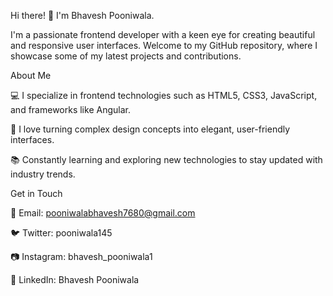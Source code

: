 Hi there! 👋 I'm Bhavesh Pooniwala.

I'm a passionate frontend developer with a keen eye for creating beautiful and responsive user interfaces. Welcome to my GitHub repository, where I showcase some of my latest projects and contributions.

About Me

💻 I specialize in frontend technologies such as HTML5, CSS3, JavaScript, and frameworks like Angular.

🌟 I love turning complex design concepts into elegant, user-friendly interfaces.

📚 Constantly learning and exploring new technologies to stay updated with industry trends.

Get in Touch

📧 Email: pooniwalabhavesh7680@gmail.com

🐦 Twitter: pooniwala145

📷 Instagram: bhavesh_pooniwala1

💼 LinkedIn: Bhavesh Pooniwala

<!---
Bhaveshpooniwala1/Bhaveshpooniwala1 is a ✨ special ✨ repository because its `README.md` (this file) appears on your GitHub profile.
You can click the Preview link to take a look at your changes.
--->
